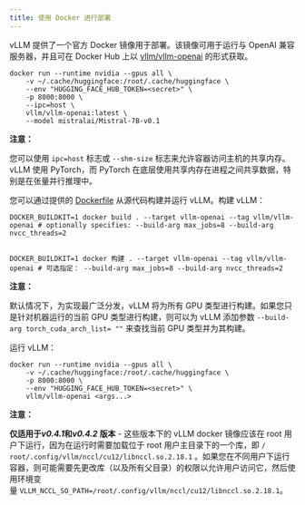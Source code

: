```yaml
---
title: 使用 Docker 进行部署
---
```



vLLM 提供了一个官方 Docker 镜像用于部署。该镜像可用于运行与 OpenAI 兼容服务器，并且可在 Docker Hub 上以 [vllm/vllm-openai](https://hub.docker.com/r/vllm/vllm-openai/tags) 的形式获取。

```plain
docker run --runtime nvidia --gpus all \
    -v ~/.cache/huggingface:/root/.cache/huggingface \
    --env "HUGGING_FACE_HUB_TOKEN=<secret>" \
    -p 8000:8000 \
    --ipc=host \
    vllm/vllm-openai:latest \
    --model mistralai/Mistral-7B-v0.1
```


**注意：**

您可以使用 `ipc=host` 标志或 `--shm-size` 标志来允许容器访问主机的共享内存。 vLLM 使用 PyTorch，而 PyTorch 在底层使用共享内存在进程之间共享数据，特别是在张量并行推理中。


您可以通过提供的 [Dockerfile](https://github.com/vllm-project/vllm/blob/main/Dockerfile) 从源代码构建并运行 vLLM。构建 vLLM：

```plain
DOCKER_BUILDKIT=1 docker build . --target vllm-openai --tag vllm/vllm-openai # optionally specifies: --build-arg max_jobs=8 --build-arg nvcc_threads=2


DOCKER_BUILDKIT=1 docker 构建 . --target vllm-openai --tag vllm/vllm-openai # 可选指定： --build-arg max_jobs=8 --build-arg nvcc_threads=2
```


**注意：** 

默认情况下，为实现最广泛分发，vLLM 将为所有 GPU 类型进行构建。如果您只是针对机器运行的当前 GPU 类型进行构建，则可以为 vLLM 添加参数 `--build-arg torch_cuda_arch_list= ""` 来查找当前 GPU 类型并为其构建。


运行 vLLM：

```plain
docker run --runtime nvidia --gpus all \
    -v ~/.cache/huggingface:/root/.cache/huggingface \
    -p 8000:8000 \
    --env "HUGGING_FACE_HUB_TOKEN=<secret>" \
    vllm/vllm-openai <args...>
```


**注意：**

**仅适用于*****v0.4.1*****和*****v0.4.2*** **版本** - 这些版本下的 vLLM docker 镜像应该在 root 用户下运行，因为在运行时需要加载位于 root 用户主目录下的一个库，即 `/ root/.config/vllm/nccl/cu12/libnccl.so.2.18.1` 。如果您在不同用户下运行容器，则可能需要先更改库（以及所有父目录）的权限以允许用户访问它，然后使用环境变量 `VLLM_NCCL_SO_PATH=/root/.config/vllm/nccl/cu12/libnccl.so.2.18.1`。


